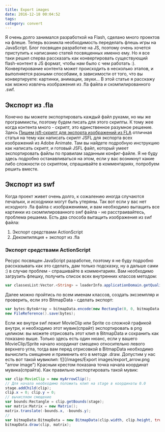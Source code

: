 ```yaml
---
title: Export images
date: 2016-12-18 00:04:52
tags:
category: convert
---
```


Я очень долго занимался разработкой на Flash, сделано много проектов на флеше. Теперь возникла необходимость переделать флешь игры на JavaScript. Блог посвящен разработке на JS, поэтому очень хочется приступить к написанию статей посвященных именно ему. Но я все таки решил сперва рассказать как конвертировать существующий flash-контент в JS формат, чтобы нам было с чем работать :). Конвертирование контента может происходить в несколько этапов, и выполняется разными способами, в зависимости от того, что вы конвертируете: картинки, анимации, звуки... В этой статье я расскажу как можно извлечь изображения из .fla файла и скомпилированного .swf.

<!-- more -->

## Экспорт из .fla
Конечно вы можете экспортировать каждый файл руками, но мы же программисты, поэтому будем писать для этого скрипты. К тому жее когда контента много - скрипт, это единственное разумное решение. Здесь [Пишем jsfl-скрипт для экспорта изображений из FLA](http://flashpress.ru/blog/jsfl-export-images/) отличная статья на тему как написать скрипт JSFL для экспорта всех изображений из Adobe Animate. Там вы найдете подробную инструкцию как написать скрипт, и готовый JSFL файл, который умеет экспортировать файлы по правилам заданным конфиг-файле. Я не буду здесь подробно останавливаться на этом, если у вас возникнут какие либо сложности со скриптом, спрашивайте в комментариях, попробуем решить вместе.

## Экспорт из swf
Когда проект живет очень долго, к сожалению иногда случаются печальки, и исходники могут быть утеряны. Так вот если у вас нет исходного .fla файла с изображениями, и вам необходимо вытащить все картинки из скомпилированного swf файла - не расстраивайтесь, проблема решаема. Есть два способа вытащить изображения из swf файла:
1. Экспорт средствами ActionScript
2. Декомпиляция + экспорт из .fla

### Экспорт средствами ActionScript
Ресурс посвящен JavaScript разработке, поэтому я не буду подробно рассказывать как это сделать, дам только подсказку, ну а дальше сами :) в случае проблем - спрашивайте в комментариях. Вам необходимо загрузить флешку, получить список всех внутренних классов методом:
```ActionScript
var classesList:Vector.<String> = loaderInfo.applicationDomain.getQualifiedDefinitionNames();
```
Далее можно пройтись по всем именам классов, создать эксземпляр и проверить, если это BitmapData - сделать экспорт:
```ActionScript
var bytes:ByteArray = bitmapData.encode(new Rectangle(0, 0, bitmapData.width, bitmapData.height), new PNGEncoderOptions());
new FileReference().save(bytes);
```

Если же внутри swf лежит MovieClip или Sprite со сложной графикой внутри, и необходимо этот мувик(спрайт) экспортировать в png целиком: вы можете отрисовать этот клип в BitmapData и сохранить как показано выше. Только здесь есть один нюанс, если у вашего MovieClip/Sprite начало координат смещено относительно левого верхнего угла, тогда вам перед отрисовкой в BitmapData необходимо вычислить смещение и применить его в методе .draw. Допустим у нас есть вот такой мувиклип: 
![](/images/Export images/export_arrow.png "arrow image")
Красным крестом показана точка начала координат мувика(спрайта). Как правильно экспортировать такой мувик:

```ActionScript
var clip:MovieClip = new myArrowClip();
// Для начала необходимо положить клип на stage в координаты 0.0
stage.addChild(clip);
clip.x = 0; clip.y = 0;
// вычисляем смещение
var bounds:Rectangle = clip.getBounds(stage);
var matrix:Matrix = new Matrix();
matrix.translate(-bounds.x, -bounds.y);
//
var bitmapData:BitmapData = new BitmapData(clip.width, clip.height, true, 0x00000000);
bitmapData.draw(clip, matrix);
```